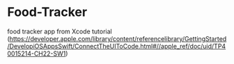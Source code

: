 # Food-Tracker
food tracker app from Xcode tutorial
(https://developer.apple.com/library/content/referencelibrary/GettingStarted/DevelopiOSAppsSwift/ConnectTheUIToCode.html#//apple_ref/doc/uid/TP40015214-CH22-SW1)

